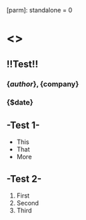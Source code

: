 [parm]: standalone = 0

# <<Test>>

[Data]:author="AuthorName"
[Data]:company="CompanyName"
[Data]:date="PresentationDate"
[Data]:title="PresentationTitle"

[Data]:autoincrement=true
[Data]:mousesensitive=false

## !!Test!!

### \{$author\}, \{$company\}
### \{$date\}


## -Test 1-

* This
* That
* More 

## -Test 2-  

1. First
1. Second
1. Third